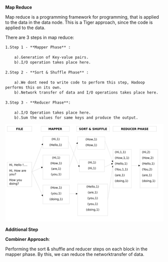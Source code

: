 **Map Reduce**

Map reduce is a programming framework for programming, that is applied to the data in the data node. This is a Tiger approach, since the code is applied to the data.

There are 3 steps in map reduce:

    1.Step 1 - **Mapper Phase** :  
        
        a).Generation of Key-value pairs.
        b).I/O operation takes place here.
        
    2.Step 2 - **Sort & Shuffle Phase** :  
    
        a).We dont need to write code to perform this step, Hadoop performs this on its own.
        b).Network transfer of data and I/O operations takes place here.
        
    3.Step 3 - **Reducer Phase**:  
    
        a).I/O Operation takes place here.
        b).Sum the values for same keys and produce the output.
        
        
![alt text](https://github.com/SaravananJaichandar/Big-Data/blob/master/Map-Reduce/mapreducediagram.jpg)       


**Additional Step**

**Combiner Approach**:

Performing the sort & shuffle and reducer steps on each block in the mapper phase. By this, we can reduce the networktransfer of data.
